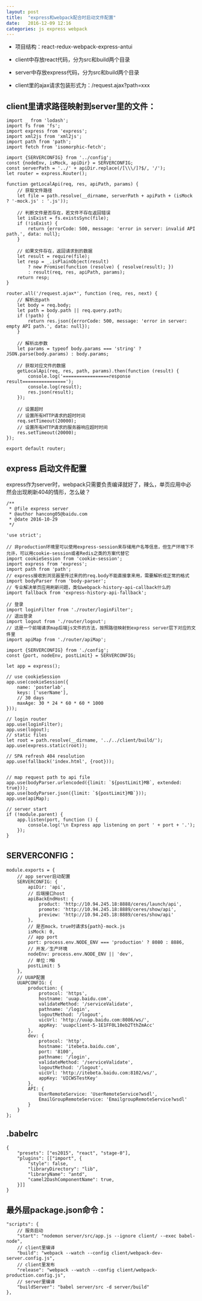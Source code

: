 ```yaml
---
layout: post
title:  "express和webpack配合时启动文件配置"
date:   2016-12-09 12:16
categories: js express webpack
---
```


* 项目结构：react-redux-webpack-express-antui

* client中存放react代码，分为src和build两个目录

* server中存放express代码，分为src和build两个目录

* client里的ajax请求包装形式为：/request.ajax?path=xxx<!--more-->

## client里请求路径映射到server里的文件：

    import _ from 'lodash';
    import fs from 'fs';
    import express from 'express';
    import xml2js from 'xml2js';
    import path from 'path';
    import fetch from 'isomorphic-fetch';

    import {SERVERCONFIG} from '../config';
    const {nodeEnv, isMock, apiDir} = SERVERCONFIG;
    const serverPath = '../' + apiDir.replace(/[\\\/]?$/, '/');
    let router = express.Router();

    function getLocalApi(req, res, apiPath, params) {
        // 获取文件路径
        let file = path.resolve(__dirname, serverPath + apiPath + (isMock ? '-mock.js' : '.js'));

        // 判断文件是否存在，若文件不存在返回错误
        let isExist = fs.existsSync(file);
        if (!isExist) {
            return {errorCode: 500, message: 'error in server: invalid API path.', data: null};
        }

        // 如果文件存在，返回请求到的数据
        let result = require(file);
        let resp = _.isPlainObject(result)
            ? new Promise(function (resolve) { resolve(result); })
            : result(req, res, apiPath, params);
        return resp;
    }

    router.all('/request.ajax*', function (req, res, next) {
        // 解析出path
        let body = req.body;
        let path = body.path || req.query.path;
        if (!path) {
            return res.json({errorCode: 500, message: 'error in server: empty API path.', data: null});
        }

        // 解析出参数
        let params = typeof body.params === 'string' ? JSON.parse(body.params) : body.params;

        // 获取对应文件的数据
        getLocalApi(req, res, path, params).then(function (result) {
            console.log('=================response result================');
            console.log(result);
            res.json(result);
        });

        // 设置超时
        // 设置所有HTTP请求的超时时间
        req.setTimeout(20000);
        // 设置所有HTTP请求的服务器响应超时时间
        res.setTimeout(20000);
    });

    export default router;


## express 启动文件配置

express作为server时，webpack只需要负责编译就好了，辣么，单页应用中必然会出现刷新404的情形，怎么破？

    /**
     * @file express server
     * @author hancong05@baidu.com
     * @date 2016-10-29
     */

    'use strict';

    // 非production环境里可以使用express-session来存储用户名等信息，但生产环境下不允许，可以用cookie-session或者Redis之类的方案代替它
    import cookieSession from 'cookie-session';
    import express from 'express';
    import path from 'path';
    // express接收到浏览器里传过来的的req.body不能直接拿来用，需要解析成正常的格式
    import bodyParser from 'body-parser';
    // 专业解决单页应用刷新问题，类似webpack-history-api-callback什么的
    import fallback from 'express-history-api-fallback';

    // 登录
    import loginFilter from './router/loginFilter';
    // 退出登录
    import logout from './router/logout';
    // 这是一个前端请求map后端js文件的方法，按照路径映射到express server层下对应的文件里
    import apiMap from './router/apiMap';

    import {SERVERCONFIG} from './config';
    const {port, nodeEnv, postLimit} = SERVERCONFIG;

    let app = express();

    // use cookieSession
    app.use(cookieSession({
        name: 'posterlab',
        keys: ['userName'],
        // 30 days
        maxAge: 30 * 24 * 60 * 60 * 1000
    }));

    // login router
    app.use(loginFilter);
    app.use(logout);
    // static files
    let root = path.resolve(__dirname, '../../client/build/');
    app.use(express.static(root));

    // SPA refresh 404 resolution
    app.use(fallback('index.html', {root}));


    // map request path to api file
    app.use(bodyParser.urlencoded({limit: `${postLimit}MB`, extended: true}));
    app.use(bodyParser.json({limit: `${postLimit}MB`}));
    app.use(apiMap);

    // server start
    if (!module.parent) {
        app.listen(port, function () {
            console.log('\n Express app listening on port ' + port + '.');
        });
    }

## SERVERCONFIG：

    module.exports = {
        // app server启动配置
        SERVERCONFIG: {
            apiDir: 'api',
            // 后端接口host
            apiBackEndHost: {
                product: 'http://10.94.245.18:8888/ceres/launch/api',
                promote: 'http://10.94.245.18:8889/ceres/show/api',
                preview: 'http://10.94.245.18:8889/ceres/show/api'
            },
            // 是否mock，true时请求${path}-mock.js
            isMock: 0,
            // app port
            port: process.env.NODE_ENV === 'production' ? 8080 : 8886,
            // 开发／生产环境
            nodeEnv: process.env.NODE_ENV || 'dev',
            // 单位：MB
            postLimit: 5
        },
        // UUAP配置
        UUAPCONFIG: {
            production: {
                protocol: 'https',
                hostname: 'uuap.baidu.com',
                validateMethod: '/serviceValidate',
                pathname: '/login',
                logoutMethod: '/logout',
                uicUrl: 'http://uuap.baidu.com:8086/ws/',
                appKey: 'uuapclient-5-1E1FF0L10eb2TthZmAcc'
            },
            dev: {
                protocol: 'http',
                hostname: 'itebeta.baidu.com',
                port: '8100',
                pathname: '/login',
                validateMethod: '/serviceValidate',
                logoutMethod: '/logout',
                uicUrl: 'http://itebeta.baidu.com:8102/ws/',
                appKey: 'UICWSTestKey'
            },
            API: {
                UserRemoteService: 'UserRemoteService?wsdl',
                EmailGroupRemoteService: 'EmailgroupRemoteService?wsdl'
            }
        }
    };

## .babelrc

    {
        "presets": ["es2015", "react", "stage-0"],
        "plugins": [["import", {
            "style": false,
            "libraryDirectory": "lib",
            "libraryName": "antd",
            "camel2DashComponentName": true,
        }]]
    }

## 最外层package.json命令：

    "scripts": {
        // 服务启动
        "start": "nodemon server/src/app.js --ignore client/ --exec babel-node",
        // client里编译
        "build": "webpack --watch --config client/webpack-dev-server.config.js",
        // client里发布
        "release": "webpack --watch --config client/webpack-production.config.js",
        // server里编译
        "buildServer": "babel server/src -d server/build"
    },
